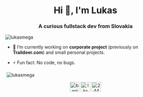 <h1 align="center">Hi 👋, I'm Lukas</h1>
<h3 align="center">A curious fullstack dev from Slovakia</h3>

<p align="left"> <img src="https://komarev.com/ghpvc/?username=lukasmega" alt="lukasmega" /> </p>

- 🔭 I’m currently working on **corporate project** (previously on **Traildeer.com**) and small personal projects.

- ⚡ Fun fact: No code, no bugs.


<p>&nbsp;<img align="center" src="https://github-readme-stats.vercel.app/api?username=lukasmega&show_icons=true" alt="lukasmega" /></p>

<p align="center">
<a href="https://twitter.com/bagicam" target="blank"><img align="center" src="https://cdn.jsdelivr.net/npm/simple-icons@3.0.1/icons/twitter.svg" alt="bagicam" height="30" width="30" /></a>
<a href="https://linkedin.com/in/lksmlg" target="blank"><img align="center" src="https://cdn.jsdelivr.net/npm/simple-icons@3.0.1/icons/linkedin.svg" alt="lksmlg" height="30" width="30" /></a>
<a href="https://stackoverflow.com/users/2440844" target="blank"><img align="center" src="https://cdn.jsdelivr.net/npm/simple-icons@3.0.1/icons/stackoverflow.svg" alt="2440844" height="30" width="30" /></a>
</p>
